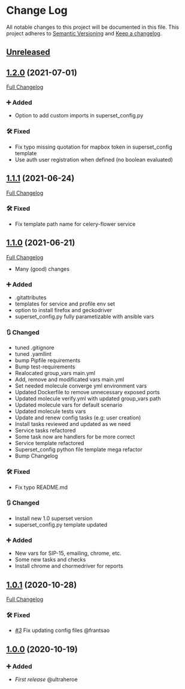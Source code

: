 # Change Log
All notable changes to this project will be documented in this file.
This project adheres to [Semantic Versioning](http://semver.org/) and [Keep a changelog](https://github.com/olivierlacan/keep-a-changelog).

## [Unreleased](https://github.com/idealista/superset_role/tree/develop)

## [1.2.0](https://github.com/idealista/superset_role/tree/1.2.0) (2021-07-01)

[Full Changelog](https://github.com/idealista/superset_role/compare/1.1.1...1.2.0)

### :heavy_plus_sign: Added

- Option to add custom imports in superset_config.py

### :hammer_and_wrench: Fixed

- Fix typo missing quotation for mapbox token in superset_config template
- Use auth user registration when defined (no boolean evaluated)

## [1.1.1](https://github.com/idealista/superset_role/tree/1.1.1) (2021-06-24)

[Full Changelog](https://github.com/idealista/superset_role/compare/1.1.0...1.1.1)

### :hammer_and_wrench: Fixed

- Fix template path name for celery-flower service

## [1.1.0](https://github.com/idealista/superset_role/tree/1.1.0) (2021-06-21)

[Full Changelog](https://github.com/idealista/superset_role/compare/1.0.1...1.1.0)

- Many (good) changes

### :heavy_plus_sign: Added

- .gitattributes
- templates for service and  profile env set
- option to install firefox and geckodriver
- superset_config.py fully parametizable with ansible vars

### :arrows_clockwise: Changed

- tuned .gitignore
- tuned .yamllint
- bump Pipfile requirements
- Bump test-requirements
-  Realocated group_vars main.yml
- Add, remove and modificated vars main.yml
- Set needed molecule converge yml environment vars
- Updated Dockerfile to remove unnecessary exposed ports
- Updated molecule verify.yml with updated group_vars path
- Updated molecule vars for default scenario
- Updated molecule tests vars
- Update and renew config tasks (e.g: user creation)
- Install tasks reviewed and updated as we need
- Service tasks refactored
- Some task now are handlers for be more correct
- Service template refactored
- Superset_config python file template mega refactor
- Bump Changelog

### :hammer_and_wrench: Fixed

- Fix typo README.md

### :arrows_clockwise: Changed

- Install new 1.0 superset version
- superset_config.py template updated

### :heavy_plus_sign: Added

- New vars for SIP-15, emailing, chrome, etc.
- Some new tasks and checks
- Install chrome and chormedriver for reports

## [1.0.1](https://github.com/idealista/superset_role/tree/1.0.0) (2020-10-28)

[Full Changelog](https://github.com/idealista/superset_role/compare/1.0.0...1.0.1)

### :hammer_and_wrench: Fixed

- *[#3](https://github.com/idealista/superset_role/issues/3)* Fix updating config files @frantsao

## [1.0.0](https://github.com/idealista/superset_role/tree/1.0.0) (2020-10-19)

### :heavy_plus_sign: Added

- *First release* @ultraheroe

